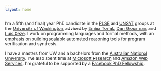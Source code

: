 ```yaml
---
layout: home
---
```


I’m a fifth (and final) year PhD candidate in the [PLSE][] and [UNSAT][] groups at the [University of Washington][uw],
advised by [Emina Torlak][emina], [Dan Grossman][djg], and [Luis Ceze][luisceze].
I work on programming languages and formal methods,
with an emphasis on building scalable automated reasoning tools
for program verification and synthesis.

I have a masters from UW and a bachelors from the [Australian National University][anu].
I've also spent time at [Microsoft Research][msr] and [Amazon Web Services][aws].
I'm grateful to be supported by a [Facebook PhD Fellowship][fb].

[plse]: https://uwplse.org
[unsat]: https://unsat.org
[uw]: https://www.cs.washington.edu
[luisceze]: https://homes.cs.washington.edu/~luisceze/
[djg]: https://homes.cs.washington.edu/~djg/
[emina]: https://homes.cs.washington.edu/~emina/
[anu]: https://www.anu.edu.au
[msr]: https://research.microsoft.com
[aws]: https://aws.amazon.com
[fb]: https://research.fb.com/programs/fellowship/